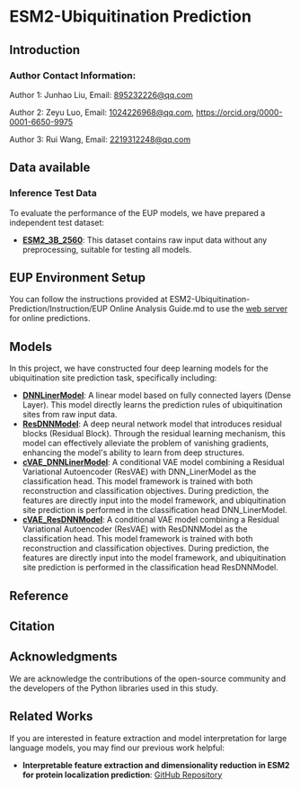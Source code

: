 # ESM2-Ubiquitination Prediction
## Introduction
### Author Contact Information:
Author 1: Junhao Liu, Email: 895232226@qq.com

Author 2: Zeyu Luo, Email: 1024226968@qq.com, https://orcid.org/0000-0001-6650-9975

Author 3: Rui Wang, Email: 2219312248@qq.com
## Data available
### Inference Test Data

To evaluate the performance of the EUP models, we have prepared a independent test dataset:

- **[ESM2_3B_2560](https://github.com/EUP-laboratory/ESM2-Ubiquitination-Prediction/tree/main/Inference_test_data/ESM2_3B_2560)**: This dataset contains raw input data without any preprocessing, suitable for testing all models.

## EUP Environment Setup
You can follow the instructions provided at ESM2-Ubiquitination-Prediction/Instruction/EUP Online Analysis Guide.md to use the [web server](https://eup.aibtit.com) for online predictions.
## Models

In this project, we have constructed four deep learning models for the ubiquitination site prediction task, specifically including:

- **[DNNLinerModel](https://github.com/EUP-laboratory/ESM2-Ubiquitination-Prediction/tree/main/Model/DNNLinerModel)**: A linear model based on fully connected layers (Dense Layer). This model directly learns the prediction rules of ubiquitination sites from raw input data.
- **[ResDNNModel](https://github.com/EUP-laboratory/ESM2-Ubiquitination-Prediction/tree/main/Model/ResDNNModel)**: A deep neural network model that introduces residual blocks (Residual Block). Through the residual learning mechanism, this model can effectively alleviate the problem of vanishing gradients, enhancing the model's ability to learn from deep structures.
- **[cVAE_DNNLinerModel](https://github.com/EUP-laboratory/ESM2-Ubiquitination-Prediction/tree/main/Model/cVAE_DNNLinearModel)**: A conditional VAE model combining a Residual Variational Autoencoder (ResVAE) with DNN_LinerModel as the classification head. This model framework is trained with both reconstruction and classification objectives. During prediction, the features are directly input into the model framework, and ubiquitination site prediction is performed in the classification head DNN_LinerModel.
- **[cVAE_ResDNNModel](https://github.com/EUP-laboratory/ESM2-Ubiquitination-Prediction/tree/main/Model/cVAE_ResDNNModel)**: A conditional VAE model combining a Residual Variational Autoencoder (ResVAE) with ResDNNModel as the classification head. This model framework is trained with both reconstruction and classification objectives. During prediction, the features are directly input into the model framework, and ubiquitination site prediction is performed in the classification head ResDNNModel.

## Reference


## Citation


## Acknowledgments

We are acknowledge the contributions of the open-source community and the developers of the Python libraries used in this study.

## Related Works
If you are interested in feature extraction and model interpretation for large language models, you may find our previous work helpful:
- **Interpretable feature extraction and dimensionality reduction in ESM2 for protein localization prediction**: [GitHub Repository](https://github.com/yujuan-zhang/feature-representation-for-LLMs)

